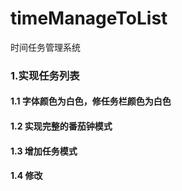 # timeManageToList
时间任务管理系统

### 1.实现任务列表
#### 1.1 字体颜色为白色，修任务栏颜色为白色
#### 1.2 实现完整的番茄钟模式
#### 1.3 增加任务模式
#### 1.4 修改
